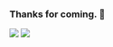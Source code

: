 ### Thanks for coming. 👋

![](https://komarev.com/ghpvc/?username=phamthainb&color=green)
![](https://hit.yhype.me/github/profile?user_id=55950535)

